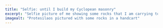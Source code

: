 ```yaml
---
title: "Selfie: until I build my Cyclopean masonry"
excerpt: "Selfie picture of me showing some rocks that I am carrying to my land."
imagealt: "Protesilaos pictured with some rocks in a handcart"
---
```

